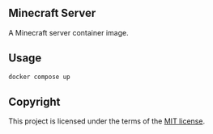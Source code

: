 ## Minecraft Server
A Minecraft server container image.

## Usage
```bash
docker compose up
```

## Copyright
This project is licensed under the terms of the [MIT license](/LICENSE).